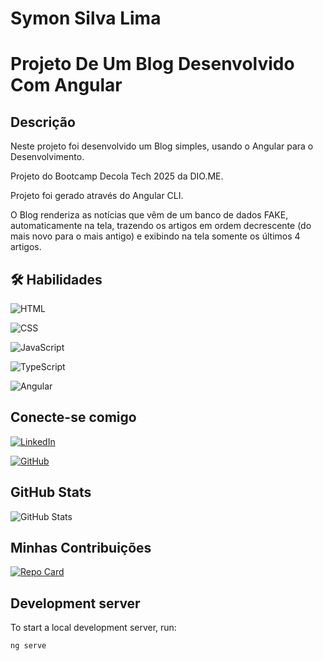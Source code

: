 
# Symon Silva Lima

# Projeto De Um Blog Desenvolvido Com Angular
## Descrição
Neste projeto foi desenvolvido um Blog simples, usando o Angular para o Desenvolvimento. 

Projeto do Bootcamp Decola Tech 2025 da DIO.ME.

Projeto foi gerado através do Angular CLI.

O Blog renderiza as notícias que vêm de um banco de dados FAKE, automaticamente na tela, trazendo os artigos em ordem decrescente (do mais novo para o mais antigo) e exibindo na tela somente os últimos 4 artigos.

## 🛠️ Habilidades

![HTML](https://img.shields.io/badge/HTML-0077B5?style=for-the-badge&logo=html5&logoColor)

![CSS](https://img.shields.io/badge/CSS-0077B5?style=for-the-badge&logo=css&logoColor)

![JavaScript](https://img.shields.io/badge/JavaScript-0077B5?style=for-the-badge&logo=javascript&logoColor)

![TypeScript](https://img.shields.io/badge/TypeScript-0077B5?style=for-the-badge&logo=typescript&logoColor=FFF)

![Angular](https://img.shields.io/badge/Angular-0077B5?style=for-the-badge&logo=angular&logoColor)

## Conecte-se comigo

[![LinkedIn](https://img.shields.io/badge/LinkedIn-0077B5?style=for-the-badge&logo=linkedin&logoColor=white)](https://www.linkedin.com/in/symonsilvalima/)

[![GitHub](https://img.shields.io/badge/GitHub-0077B5?style=for-the-badge&logo=github&logoColor=white)](https://github.com/SymonSL7)

## GitHub Stats

![GitHub Stats](https://github-readme-stats.vercel.app/api?username=SymonSL7&theme=transparent&bg_color=0077B5&border_color=30A3DC&show_icons=true&icon_color=000&title_color=000&text_color=FFF)


## Minhas Contribuições

[![Repo Card](https://github-readme-stats.vercel.app/api/pin/?username=SymonSL7&repo=dio-lab-open-source&bg_color=0077B5&border_color=30A3DC&show_icons=true&icon_color=000&title_color=000&text_color=FFF)](https://github.com/SymonSL7/dio-lab-open-source)

## Development server

To start a local development server, run:

```bash
ng serve
```
